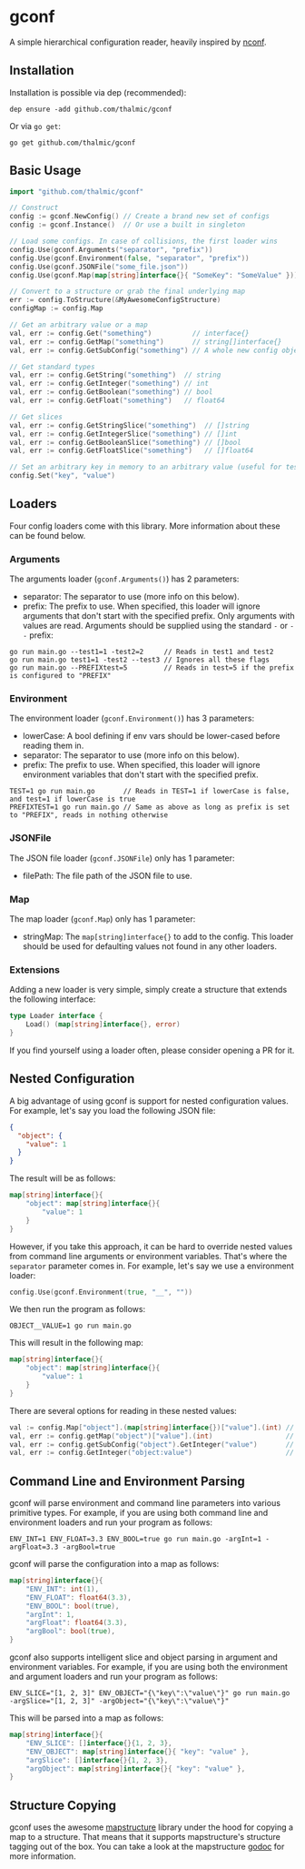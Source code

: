 # gconf
A simple hierarchical configuration reader, heavily inspired by [nconf](https://github.com/indexzero/nconf).

## Installation
Installation is possible via dep (recommended):
```
dep ensure -add github.com/thalmic/gconf
```

Or via `go get`:
```
go get github.com/thalmic/gconf
```

## Basic Usage
```go
import "github.com/thalmic/gconf"

// Construct
config := gconf.NewConfig() // Create a brand new set of configs
config := gconf.Instance()  // Or use a built in singleton

// Load some configs. In case of collisions, the first loader wins
config.Use(gconf.Arguments("separator", "prefix"))                      // From command line arguments
config.Use(gconf.Environment(false, "separator", "prefix"))             // From environment variables
config.Use(gconf.JSONFile("some_file.json"))                            // From a JSON file
config.Use(gconf.Map(map[string]interface{}{ "SomeKey": "SomeValue" })) // From an arbitrary map

// Convert to a structure or grab the final underlying map
err := config.ToStructure(&MyAwesomeConfigStructure)
configMap := config.Map

// Get an arbitrary value or a map
val, err := config.Get("something")          // interface{}
val, err := config.GetMap("something")       // string[]interface{}
val, err := config.GetSubConfig("something") // A whole new config object containing the sub-map

// Get standard types
val, err := config.GetString("something")  // string
val, err := config.GetInteger("something") // int
val, err := config.GetBoolean("something") // bool
val, err := config.GetFloat("something")   // float64

// Get slices
val, err := config.GetStringSlice("something")  // []string
val, err := config.GetIntegerSlice("something") // []int
val, err := config.GetBooleanSlice("something") // []bool
val, err := config.GetFloatSlice("something")   // []float64

// Set an arbitrary key in memory to an arbitrary value (useful for testing)
config.Set("key", "value")
```

## Loaders
Four config loaders come with this library. More information about these can be found below.

### Arguments
The arguments loader (`gconf.Arguments()`) has 2 parameters:
* separator: The separator to use (more info on this below).
* prefix: The prefix to use. When specified, this loader will ignore arguments that don't start with the specified prefix.
Only arguments with values are read. Arguments should be supplied using the standard `-` or `--` prefix:
```
go run main.go --test1=1 -test2=2     // Reads in test1 and test2
go run main.go test1=1 -test2 --test3 // Ignores all these flags
go run main.go --PREFIXtest=5         // Reads in test=5 if the prefix is configured to "PREFIX"
```

### Environment
The environment loader (`gconf.Environment()`) has 3 parameters:
* lowerCase: A bool defining if env vars should be lower-cased before reading them in.
* separator: The separator to use (more info on this below).
* prefix: The prefix to use. When specified, this loader will ignore environment variables that don't start with the specified prefix.
```
TEST=1 go run main.go       // Reads in TEST=1 if lowerCase is false, and test=1 if lowerCase is true
PREFIXTEST=1 go run main.go // Same as above as long as prefix is set to "PREFIX", reads in nothing otherwise
```

### JSONFile
The JSON file loader (`gconf.JSONFile`) only has 1 parameter:
* filePath: The file path of the JSON file to use.

### Map
The map loader (`gconf.Map`) only has 1 parameter:
* stringMap: The `map[string]interface{}` to add to the config.
This loader should be used for defaulting values not found in any other loaders.

### Extensions
Adding a new loader is very simple, simply create a structure that extends the following interface:
```go
type Loader interface {
	Load() (map[string]interface{}, error)
}
```
If you find yourself using a loader often, please consider opening a PR for it.

## Nested Configuration
A big advantage of using gconf is support for nested configuration values. For example, let's say you load the following
JSON file:
```json
{
  "object": {
    "value": 1
  }
}
```

The result will be as follows:
```go
map[string]interface{}{
	"object": map[string]interface{}{
		"value": 1
	}
}
```

However, if you take this approach, it can be hard to override nested values from command line arguments or environment
variables. That's where the `separator` parameter comes in. For example, let's say we use a environment loader:
```go
config.Use(gconf.Environment(true, "__", ""))
```

We then run the program as follows:
```
OBJECT__VALUE=1 go run main.go
```

This will result in the following map:
```go
map[string]interface{}{
	"object": map[string]interface{}{
		"value": 1
	}
}
```

There are several options for reading in these nested values:
```go
val := config.Map["object"].(map[string]interface{})["value"].(int) // The standard way to get from a nested map :(
val, err := config.getMap("object")["value"].(int)                  // A little bit simpler, but still not ideal
val, err := config.getSubConfig("object").GetInteger("value")       // No more casts :)
val, err := config.GetInteger("object:value")                       // Simple and intuitive :D
```

## Command Line and Environment Parsing
gconf will parse environment and command line parameters into various primitive types. For example, if you are using both
command line and environment loaders and run your program as follows:
```
ENV_INT=1 ENV_FLOAT=3.3 ENV_BOOL=true go run main.go -argInt=1 -argFloat=3.3 -argBool=true
```

gconf will parse the configuration into a map as follows:
```go
map[string]interface{}{
	"ENV_INT": int(1),
	"ENV_FLOAT": float64(3.3),
	"ENV_BOOL": bool(true),
	"argInt": 1,
	"argFloat": float64(3.3),
	"argBool": bool(true),
}
```

gconf also supports intelligent slice and object parsing in argument and environment variables. For example, if you are
using both the environment and argument loaders and run your program as follows:
```
ENV_SLICE="[1, 2, 3]" ENV_OBJECT="{\"key\":\"value\"}" go run main.go -argSlice="[1, 2, 3]" -argObject="{\"key\":\"value\"}"
```

This will be parsed into a map as follows:
```go
map[string]interface{}{
	"ENV_SLICE": []interface{}{1, 2, 3},
	"ENV_OBJECT": map[string]interface{}{ "key": "value" },
	"argSlice": []interface{}{1, 2, 3},
	"argObject": map[string]interface{}{ "key": "value" },
}
```

## Structure Copying
gconf uses the awesome [mapstructure](https://github.com/mitchellh/mapstructure) library under the hood for copying a 
map to a structure. That means that it supports mapstructure's structure tagging out of the box. You can take a look at 
the mapstructure [godoc](https://godoc.org/github.com/mitchellh/mapstructure#Decode) for more information.
